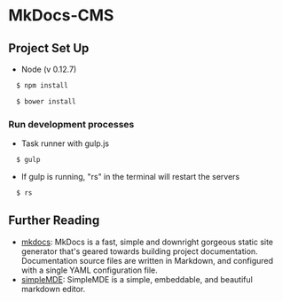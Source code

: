 # MkDocs-CMS

## Project Set Up

  * Node (v 0.12.7)

  ```bash
    $ npm install
  ```

  ```bash
    $ bower install
  ```

### Run development processes

  * Task runner with gulp.js

  ```bash
    $ gulp
  ```

  * If gulp is running, "rs" in the terminal will restart the servers

  ```bash
    $ rs
  ```

## Further Reading
  * [mkdocs](http://www.mkdocs.org/user-guide/configuration/): MkDocs is a fast, simple and downright gorgeous static site generator that's geared towards building project documentation. Documentation source files are written in Markdown, and configured with a single YAML configuration file.
  * [simpleMDE](http://nextstepwebs.github.io/simplemde-markdown-editor/): SimpleMDE is a simple, embeddable, and beautiful markdown editor.
